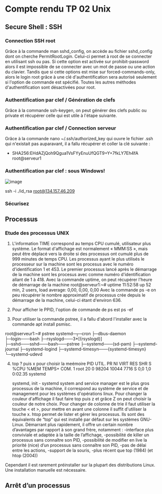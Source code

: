 # Compte rendu TP 02 Unix

## Secure Shell : SSH
### Connection SSH root

  Grâce à la commande man sshd_config, on accède au fichier sshd_config dont on cherche PermitRootLogin. Celui-ci permet à root de se connecter en utilisant ssh ou pas.
  Si cette option est activée sur prohibit-password alors il est impossible de se connecter avec un mot de passe ou une action du clavier. 
  Tandis que si cette options est mise sur forced-commands-only, alors le login root grâce à une clé d'authentification sera autorisé seulement si l'option de commande est spécifié. Toutes les autres méthodes d'authentification sont désactivées pour root. 
  
### Authentification par clef / Génération de clefs

  Grâce à la commande ssh-keygen, on peut générer des clefs public ou private et récupérer celle qui est utile à l'étape suivante.

### Authentification par clef / Connection serveur

  Grâce à la commande nano ~/.ssh/authorized_key qui ouvre le fichier .ssh qui n'existait pas auparavant, il a fallu récupérer et coller la clé suivante :
- SHA256:EHdAZjQoh9Qgua1VsFYyEnuUfQGT9+Y+7fkLY7Eh4fA root@serveur1


### Authentification par clef : sous Windows!

![image](https://user-images.githubusercontent.com/90272616/133579180-e5ffa7d1-4acb-4db9-a429-f52653dd46d4.PNG)

ssh -i ./id_rsa root@134.157.46.209

###  Sécurisez

## Processus
### Etude des processus UNIX

1)  L'information TIME correspond au temps CPU cumulé, utilisateur plus système. Le format d'affichage est normalement « MMM:SS », mais peut être déplacé vers la droite si des processus ont cumulé plus de 999 minutes de temps CPU.
  Les processus ayant le plus utilisés le processeur sur la machine sont les procesus avec le numéro d'identification 1 et 453.
  Le premier processus lancé après le démarrage de la machine sont les procesus avec comme numéro d'identification allant de 1 à 418.
  Avec la commande uptime, on peut récupérer l'heure de démarrage de la machine 
  root@serveur1:~# uptime
 11:52:58 up 52 min,  2 users,  load average: 0,00, 0,00, 0,00
 Avec la commande ps -e on peu récupérer le nombre approximatif de processus crée depuis le démarrage de la machine, celui-ci étant d'environ 636.

2)  Pour afficher le PPID, l'option de commande de ps est ps -ef

3)  Pour utiliser la commande pstree, il a fallu d'abord l'installer avec la commande apt install psmisc. 

root@serveur1:~# pstree
systemd─┬─cron
        ├─dbus-daemon
        ├─login───bash
        ├─rsyslogd───3*[{rsyslogd}]
        ├─sshd───sshd───bash───pstree
        ├─systemd───(sd-pam)
        ├─systemd-journal
        ├─systemd-logind
        ├─systemd-timesyn───{systemd-timesyn}
        └─systemd-udevd
      
      
4) top ? puis x pour choisir la meémoire
PID UTIL.     PR  NI    VIRT    RES    SHR S  %CPU  %MEM    TEMPS+ COM.
      1 root      20   0   98204  10044   7716 S   0,0   1,0   0:02.35 systemd
      
      systemd, init - systemd system and service manager est le plus gros processus de la machine, il correspond au système de service et de management pour les systèmes d'opérations linux. 
      Pour changer la couleur d'affichage il faut faire top puis z et grâce Z on peut choisir la couleur de notre choix. Pour changer de colonne de trie il faut utiliser la touche < et >, pour mettre en avant une colonne il suffit d'utiliser la touche x.
      htop permet de lister et gérer les processus. Ils sont des équivalents de “top” qui est installé par défaut sur les systèmes GNU-Linux. 
    Démarrant plus rapidement, il offre un certain nombre d’avantages par rapport à son grand frère, notamment :
-interface plus conviviale et adaptée à la taille de l’affichage,
-possibilité de killer un processus sans connaître son PID,
-possibilité de modifier en live la priorité (nice) d’un processus sans connaître son PID,
-pas de délai entre les actions,
-support de la souris,
-plus récent que top (1984) (et htop (2004))

Cependant il est rarement préinstaller sur la plupart des distributions Linux. Une installation manuelle est nécessaire.

## Arrêt d’un processus

     
 
  
